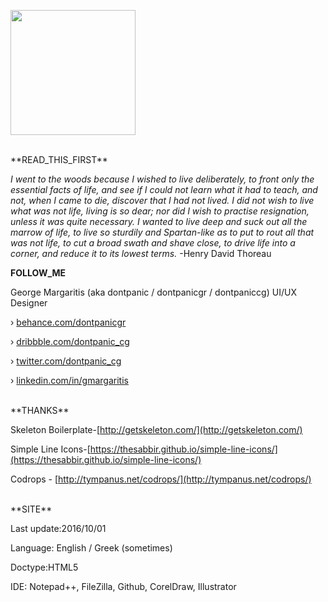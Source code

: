 [<img src="https://dontpanicgr.github.io/images/gm_logo-sm.svg" style="width:200px;">](http://dontpanicgr.com/)


<br />
**READ_THIS_FIRST**

*I went to the woods because I wished to live deliberately, to front only the essential facts of life, and see if I could not learn what it had to teach, and not, when I came to die, discover that I had not lived. I did not wish to live what was not life, living is so dear; nor did I wish to practise resignation, unless it was quite necessary. I wanted to live deep and suck out all the marrow of life, to live so sturdily and Spartan-like as to put to rout all that was not life, to cut a broad swath and shave close, to drive life into a corner, and reduce it to its lowest terms.*
-Henry David Thoreau
<br />

**FOLLOW_ME**

George Margaritis (aka dontpanic / dontpanicgr / dontpaniccg)
UI/UX Designer 

› [behance.com/dontpanicgr](http://behance.com/dontpanicgr)

› [dribbble.com/dontpanic_cg](http://dribbble.com/dontpanic_cg)

› [twitter.com/dontpanic_cg](http://twitter.com/dontpanic_cg)

› [linkedin.com/in/gmargaritis](http://linkedin.com/in/gmargaritis
)

<br />
**THANKS**

Skeleton Boilerplate-[http://getskeleton.com/](http://getskeleton.com/)

Simple Line Icons-[https://thesabbir.github.io/simple-line-icons/](https://thesabbir.github.io/simple-line-icons/)

Codrops - [http://tympanus.net/codrops/](http://tympanus.net/codrops/)


<br />
**SITE**

Last update:2016/10/01

Language: English / Greek (sometimes)

Doctype:HTML5

IDE: Notepad++, FileZilla, Github, CorelDraw, Illustrator
